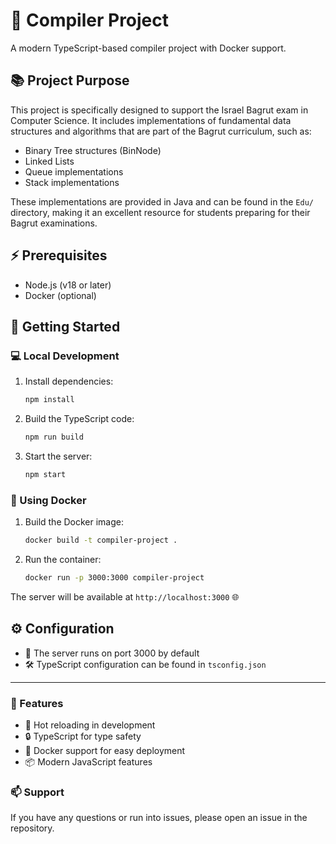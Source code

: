 # 🚀 Compiler Project

A modern TypeScript-based compiler project with Docker support.

## 📚 Project Purpose

This project is specifically designed to support the Israel Bagrut exam in Computer Science. It includes implementations of fundamental data structures and algorithms that are part of the Bagrut curriculum, such as:

- Binary Tree structures (BinNode)
- Linked Lists
- Queue implementations
- Stack implementations

These implementations are provided in Java and can be found in the `Edu/` directory, making it an excellent resource for students preparing for their Bagrut examinations.

## ⚡ Prerequisites

- Node.js (v18 or later)
- Docker (optional)

## 🎯 Getting Started

### 💻 Local Development

1. Install dependencies:

   ```bash
   npm install
   ```

2. Build the TypeScript code:

   ```bash
   npm run build
   ```

3. Start the server:
   ```bash
   npm start
   ```

### 🐳 Using Docker

1. Build the Docker image:

   ```bash
   docker build -t compiler-project .
   ```

2. Run the container:
   ```bash
   docker run -p 3000:3000 compiler-project
   ```

The server will be available at `http://localhost:3000` 🌐

## ⚙️ Configuration

- 🔌 The server runs on port 3000 by default
- 🛠️ TypeScript configuration can be found in `tsconfig.json`

---

### 🌟 Features

- 🔄 Hot reloading in development
- 🔒 TypeScript for type safety
- 🐳 Docker support for easy deployment
- 📦 Modern JavaScript features

### 📫 Support

If you have any questions or run into issues, please open an issue in the repository.
